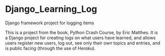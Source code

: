 # Django_Learning_Log
Django framework project for logging items

This is a project from the book, Python Crash Course, by Eric Matthes.  It is a Django project for creating logs on what users have learned, and allows users register new users, 
log out, see only their own topics and entries, and is public facing (through the use of Heroku).

